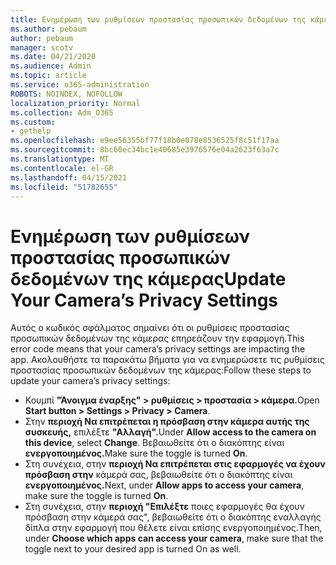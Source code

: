 ```yaml
---
title: Ενημέρωση των ρυθμίσεων προστασίας προσωπικών δεδομένων της κάμερας
ms.author: pebaum
author: pebaum
manager: scotv
ms.date: 04/21/2020
ms.audience: Admin
ms.topic: article
ms.service: o365-administration
ROBOTS: NOINDEX, NOFOLLOW
localization_priority: Normal
ms.collection: Adm_O365
ms.custom:
- gethelp
ms.openlocfilehash: e9ee56355bf77f18b0e078e8536525f8c51f17aa
ms.sourcegitcommit: 8bc60ec34bc1e40685e3976576e04a2623f63a7c
ms.translationtype: MT
ms.contentlocale: el-GR
ms.lasthandoff: 04/15/2021
ms.locfileid: "51782655"
---
```

# <a name="update-your-cameras-privacy-settings"></a><span data-ttu-id="a6a4a-102">Ενημέρωση των ρυθμίσεων προστασίας προσωπικών δεδομένων της κάμερας</span><span class="sxs-lookup"><span data-stu-id="a6a4a-102">Update Your Camera’s Privacy Settings</span></span>

<span data-ttu-id="a6a4a-103">Αυτός ο κωδικός σφάλματος σημαίνει ότι οι ρυθμίσεις προστασίας προσωπικών δεδομένων της κάμερας επηρεάζουν την εφαρμογή.</span><span class="sxs-lookup"><span data-stu-id="a6a4a-103">This error code means that your camera’s privacy settings are impacting the app.</span></span> <span data-ttu-id="a6a4a-104">Ακολουθήστε τα παρακάτω βήματα για να ενημερώσετε τις ρυθμίσεις προστασίας προσωπικών δεδομένων της κάμερας:</span><span class="sxs-lookup"><span data-stu-id="a6a4a-104">Follow these steps to update your camera’s privacy settings:</span></span>

- <span data-ttu-id="a6a4a-105">Κουμπί **"Άνοιγμα έναρξης" > ρυθμίσεις > προστασία > κάμερα.**</span><span class="sxs-lookup"><span data-stu-id="a6a4a-105">Open **Start button > Settings > Privacy > Camera**.</span></span>
- <span data-ttu-id="a6a4a-106">Στην **περιοχή Να επιτρέπεται η πρόσβαση στην κάμερα αυτής της συσκευής,** επιλέξτε **"Αλλαγή".**</span><span class="sxs-lookup"><span data-stu-id="a6a4a-106">Under **Allow access to the camera on this device**, select **Change**.</span></span> <span data-ttu-id="a6a4a-107">Βεβαιωθείτε ότι ο διακόπτης είναι **ενεργοποιημένος.**</span><span class="sxs-lookup"><span data-stu-id="a6a4a-107">Make sure the toggle is turned **On**.</span></span>
- <span data-ttu-id="a6a4a-108">Στη συνέχεια, στην **περιοχή Να επιτρέπεται στις εφαρμογές να έχουν πρόσβαση στην** κάμερά σας, βεβαιωθείτε ότι ο διακόπτης είναι **ενεργοποιημένος.**</span><span class="sxs-lookup"><span data-stu-id="a6a4a-108">Next, under **Allow apps to access your camera**, make sure the toggle is turned **On**.</span></span>
- <span data-ttu-id="a6a4a-109">Στη συνέχεια, στην **περιοχή "Επιλέξτε** ποιες εφαρμογές θα έχουν πρόσβαση στην κάμερά σας", βεβαιωθείτε ότι ο διακόπτης εναλλαγής δίπλα στην εφαρμογή που θέλετε είναι επίσης ενεργοποιημένος.</span><span class="sxs-lookup"><span data-stu-id="a6a4a-109">Then, under **Choose which apps can access your camera**, make sure that the toggle next to your desired app is turned On as well.</span></span>

